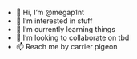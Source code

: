 - 👋 Hi, I’m @megap1nt
- 👀 I’m interested in stuff
- 🌱 I’m currently learning things
- 💞️ I’m looking to collaborate on tbd
- 📫 Reach me by carrier pigeon 
